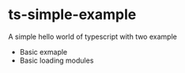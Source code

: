 # ts-simple-example
A simple hello world of typescript with two example
  - Basic exmaple
  - Basic loading modules
